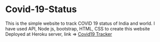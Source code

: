 # Covid-19-Status
This is the simple website to track COVID 19 status of India and world.
I have used API, Node js, bootstrap, HTML, CSS to create this website
Deployed at Heroku server, link =>
<a href="https://covid-india-and-world-tracker.herokuapp.com/">Covid19 Tracker</a>
